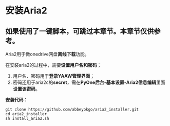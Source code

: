 # 安装Aria2

## **如果使用了一键脚本，可跳过本章节。本章节仅供参考。**

Aria2用于做onedrive网盘**离线下载**功能。

在安装aria2的过程中，需要**设置用户名和密码**；

1. 用户名、密码用于**登录YAAW管理界面**；
2. 密码还用于aria2c的**secret**，需在**PyOne后台-基本设置-Aria2信息编辑**里面**设置该密码**。

**安装代码：**

```text
git clone https://github.com/abbeyokgo/aria2_installer.git
cd aria2_installer
sh install_aria2.sh
```

